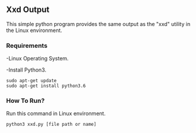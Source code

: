 ## Xxd Output
This simple python program provides the same output as the "xxd" utility in the Linux environment.
### Requirements 
-Linux Operating System.

-Install Python3.

    sudo apt-get update
    sudo apt-get install python3.6
    
### How To Run?
Run this command in Linux environment.
```
python3 xxd.py [file path or name]
```

